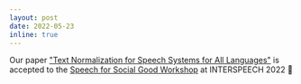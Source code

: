 ```yaml
---
layout: post
date: 2022-05-23
inline: true
---
```


Our paper ["Text Normalization for Speech Systems for All Languages"](https://drive.google.com/file/d/16c368KeYkK3mbfS6dTpL0eRVEVNRFE7k/view) is accepted to the [Speech for Social Good Workshop](https://s4sg-workshop.github.io/) at INTERSPEECH 2022 🎉